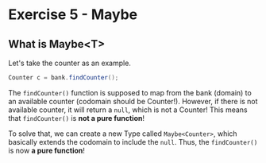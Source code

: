 # Exercise 5 - Maybe

## What is Maybe\<T>

Let's take the counter as an example.

```java
Counter c = bank.findCounter();
```

The `findCounter()` function is supposed to map from the bank (domain) to an available counter (codomain should be Counter!). However, if there is not available counter, it will return a `null`, which is not a Counter! This means that `findCounter()` is **not a pure function**!

To solve that, we can create a new Type called `Maybe<Counter>`, which basically extends the codomain to include the `null`. Thus, the `findCounter()` is now **a pure function**!

